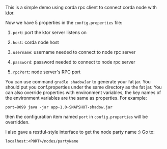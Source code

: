 This is a simple demo using corda rpc client to connect corda node with [ktor](https://github.com/ktorio/ktor).

Now we have 5 properties in the `config.properties` file:

1. `port`: port the ktor server listens on

2. `host`: corda node host

3. `username`: username needed to connect to node rpc server

4. `password`: password needed to connect to node rpc server

5. `rpcPort`: node server's RPC port

You can use command `gradle shadowJar` to generate your fat jar. You should put you conf.properties under the same directory as the fat jar. You can also override properties with environment variables, the key names of the environment variables are the same as properties. For example:

    port=8099 java -jar app-1.0-SNAPSHOT-shadow.jar 

then the configuration item named `port` in `config.properties` will be overridden.

I also gave a restful-style interface to get the node party name :) Go to:

    localhost:<PORT>/nodes/partyName
